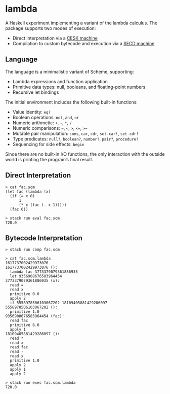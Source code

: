 # lambda

A Haskell experiment implementing a variant of the lambda calculus. The package supports two modes of execution:
- Direct interpretation via a [CESK machine](https://matt.might.net/articles/cesk-machines/)
- Compilation to custom bytecode and execution via a [SECD machine](https://en.wikipedia.org/wiki/SECD_machine)

## Language

The language is a minimalistic variant of Scheme, supporting:
- Lambda expressions and function application
- Primitive data types: null, booleans, and floating-point numbers
- Recursive let bindings

The initial environment includes the following built-in functions:
- Value identity: `eq?`
- Boolean operations: `not`, `and`, `or`
- Numeric arithmetic: `+`, `-`, `*`, `/`
- Numeric comparisons: `=`, `<`, `>`, `<=`, `>=`
- Mutable pair manipulation: `cons`, `car`, `cdr`, `set-car!`, `set-cdr!`
- Type predicates: `null?`, `boolean?`, `number?`, `pair?`, `procedure?`
- Sequencing for side effects: `begin`

Since there are no built-in I/O functions, the only interaction with the outside world is printing the program’s final result.

## Direct Interpretation

```
> cat fac.scm 
(let fac (lambda (x)
  (if (= x 0)
      1
      (* x (fac (- x 1)))))
  (fac 6))

> stack run eval fac.scm
720.0
```

## Bytecode Interpretation

```
> stack run comp fac.scm

> cat fac.scm.lambda
1617737002429973076
1617737002429973076 ():
  lambda fac 3773379079361886935
  let 9356908676583964454
3773379079361886935 (x):
  read =
  read x
  primitive 0.0
  apply 2
  if 5558978506103067202 18109405881429286097
5558978506103067202 ():
  primitive 1.0
9356908676583964454 (fac):
  read fac
  primitive 6.0
  apply 1
18109405881429286097 ():
  read *
  read x
  read fac
  read -
  read x
  primitive 1.0
  apply 2
  apply 1
  apply 2

> stack run exec fac.scm.lambda
720.0
```